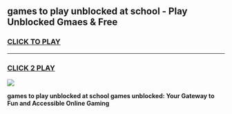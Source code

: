 
## games to play unblocked at school - Play Unblocked Gmaes & Free
<h3>
<a href="https://premium.freeplayer.one?title=games_to_play_unblocked_at_school&ref=19F">CLICK TO PLAY</a></h3>
<hr>

<h3>
<a href="https://premium.freeplayer.one?title=games_to_play_unblocked_at_school&ref=19F">CLICK 2 PLAY</a>
  
</h3>

<a href="https://premium.freeplayer.one?title=games_to_play_unblocked_at_school&ref=19F/"><img src="https://clearcache.store/games.png"></a>


**games to play unblocked at school games unblocked: Your Gateway to Fun and Accessible Online Gaming**
